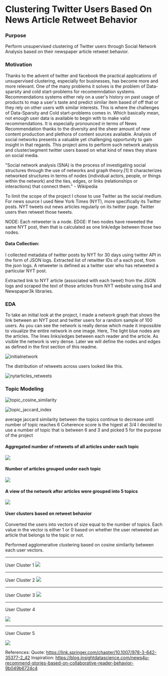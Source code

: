 
# Clustering Twitter Users Based On News Article Retweet Behavior 


### Purpose

Perform unsupervised clustering of Twitter users through Social Network Analysis based on their newspaper article retweet behavior. 


### Motivation 

Thanks to the advent of twitter and facebook the practical applications of unsupervised clustering, especially for businesses, has become more and more relevant. One of the many problems it solves is the problem of Data-sparsity and cold start-problems for recomemndation systems. Recommendations systems either rely on a user's history on past usage of products to map a user's taste and predict similar item based of off that or they rely on other users with similar interests. This is where the challenges of Data-Sparsity and Cold start-problems comes in. Which basically mean, not enough user data is available to begin with to make valid recommendations. It is especially pronounced in terms of News Recommendation thanks to the diversity and the sheer amount of new content production and plethora of content sources available. Analysis of social networks presents a valuable yet challenging opportunity to gain insight in that regards. This project aims to perform such network analysis and cluster/segment twitter users based on what kind of news they share on social media. 

"Social network analysis (SNA) is the process of investigating social structures through the use of networks and graph theory.[1] It characterizes networked structures in terms of nodes (individual actors, people, or things within the network) and the ties, edges, or links (relationships or interactions) that connect them." - Wikipedia 

To limit the scope of the project I chose to use Twitter as the social medium. For news source I used New York Times (NYT), more specifically its Twitter posts. NYT tweets out news articles regularly on its twitter page. Twitter users then retweet those tweets. 

NODE: Each retweeter is a node.
EDGE: If two nodes have reweeted the same NYT post, then that is calculated as one link/edge between those two nodes. 


#### Data Collection: 
I collected metadata of twitter posts by NYT for 30 days using twitter API in the form of JSON logs.
Extracted list of retwitter IDs of a each post, from the json logs. A retweeter is defined as a twitter user who has retweeted a particular NYT post. 

Extracted link to NYT article (associated with each tweet) from the JSON logs and scraped the text of those articles from NYT website using bs4 and Newspaper3k libraries. 





### EDA

To take an initial look at the project, I made a network graph that shows the link between an NYT post and twitter users for a random sample of 100 users. As you can see the network is really dense which made it impossible to visualize the entire network in one image. Here, The light blue nodes are the articles. The lines links/edges between each reader and the article. As visible the network is very dense. Later we will define the nodes and edges as defined in the first section of this readme. 

![initialnetwork](/media/c.gif)


The distribution of retweets across users looked like this. 

![nytarticles_retweets](/media/EDA_NYTposts_Retweets.gif)


### Topic Modeling 


![topic_cosine_similarity](/media/topic_cosine_similarity.png)


![topic_jaccard_index](/media/lda_jaccard_similarity.png )



average jaccard similarity between the topics continue to decrease until number of topic reaches 6
Coherence score is the higest at 3/4
I decided to use a number of topic that is between 6 and 3 and picked 5 for the purpose of the project


#### Aggregated number of retweets of all articles under each topic


![](/media/agg_retweet_topic.png) 


#### Number of articles grouped under each topic

![](/media/art_in_topic.png)



#### A view of the network after articles were grouped into 5 topics 
![](/media/netxtopicuser100.png)

#### User clusters based on retweet behavior
Converted the users into vectors of size equal to the number of topics. Each value in the vector is either 1 or 0 based on whether the user retweeted an article that belongs to the topic or not. 

Performed agglomerative clustering based on cosine similarity between each user vectors. 


*****************
User Cluster 1
![](/media/user_0.png)


*****************
User Cluster 2
![](/media/user_1.png)


*****************
User Cluster 3
![](/media/user_2.png)


*****************
User Cluster 4

![](/media/user_3.png)


*****************
User Cluster 5

![](/media/user_4.png)

References: 
Quote: https://link.springer.com/chapter/10.1007/978-3-642-35377-2_42
Inspiration: https://blog.insightdatascience.com/news4u-recommend-stories-based-on-collaborative-reader-behavior-9b049b6724c4
